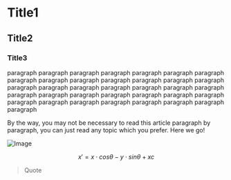 # Title1
## Title2
### Title3

paragraph paragraph paragraph paragraph paragraph paragraph paragraph paragraph paragraph paragraph paragraph paragraph paragraph paragraph paragraph paragraph paragraph paragraph paragraph paragraph paragraph paragraph paragraph paragraph paragraph paragraph paragraph paragraph paragraph paragraph paragraph paragraph paragraph paragraph paragraph paragraph 

By the way, you may not be necessary to read this article paragraph by paragraph, you can just read any topic which you prefer. Here we go!

![Image](https://i.ytimg.com/vi/dTp72sci8CA/maxresdefault.jpg)  

```math
x' =  x \cdot cos \theta - y \cdot sin \theta + xc
```

> Quote 